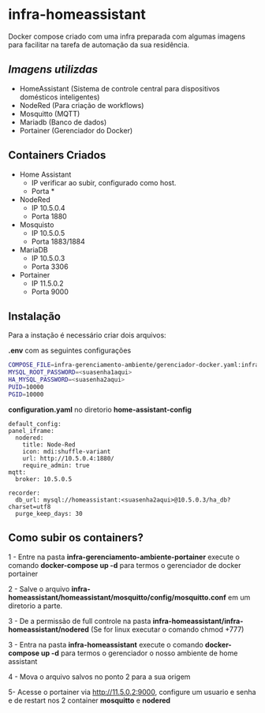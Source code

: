 # infra-homeassistant
Docker compose criado com uma infra preparada com algumas imagens para facilitar na tarefa de automação da sua residência.

## _Imagens utilizdas_
- HomeAssistant (Sistema de controle central para dispositivos domésticos inteligentes)
- NodeRed (Para criação de workflows)
- Mosquitto (MQTT)
- Mariadb (Banco de dados)
- Portainer (Gerenciador do Docker)

## Containers Criados

* Home Assistant
  * IP verificar ao subir, configurado como host.
  * Porta *
* NodeRed
  * IP 10.5.0.4 
  * Porta 1880
* Mosquisto
  * IP 10.5.0.5  
  * Porta 1883/1884
* MariaDB
  * IP 10.5.0.3 
  * Porta 3306
* Portainer
  * IP 11.5.0.2
  * Porta 9000

## Instalação

Para a instação é necessário criar dois arquivos:

**.env** com as seguintes configurações

```sh
COMPOSE_FILE=infra-gerenciamento-ambiente/gerenciador-docker.yaml:infra-homeassistant/home-assistant.yaml
MYSQL_ROOT_PASSWORD=<suasenha1aqui>
HA_MYSQL_PASSWORD=<suasenha2aqui>
PUID=10000
PGID=10000
```

**configuration.yaml** no diretorio **home-assistant-config**
```
default_config:
panel_iframe:
  nodered:
    title: Node-Red
    icon: mdi:shuffle-variant
    url: http://10.5.0.4:1880/
    require_admin: true
mqtt:
  broker: 10.5.0.5
  
recorder:
  db_url: mysql://homeassistant:<suasenha2aqui>@10.5.0.3/ha_db?charset=utf8
  purge_keep_days: 30
```


## Como subir os containers?

1 - Entre na pasta **infra-gerenciamento-ambiente-portainer** execute o comando **docker-compose up -d** para termos o gerenciador de docker portainer

2 - Salve o arquivo **infra-homeassistant/homeassistant/mosquitto/config/mosquitto.conf** em um diretorio a parte.

3 - De a permissão de full controle na pasta **infra-homeassistant/infra-homeassistant/nodered** (Se for linux executar o comando chmod +777)

3 - Entra na pasta **infra-homeassistant** execute o comando **docker-compose up -d** para termos o gerenciador o nosso ambiente de home assistant

4 - Mova o arquivo salvos no ponto 2 para a sua origem

5- Acesse o portainer via http://11.5.0.2:9000, configure um usuario e senha e de restart nos 2 container **mosquitto** e **nodered**



